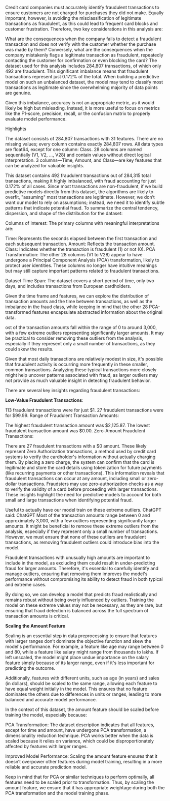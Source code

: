 Credit card companies must accurately identify fraudulent transactions to ensure customers are not charged for purchases they did not make. Equally important, however, is avoiding the misclassification of legitimate transactions as fraudulent, as this could lead to frequent card blocks and customer frustration. Therefore, two key considerations in this analysis are:

What are the consequences when the company fails to detect a fraudulent transaction and does not verify with the customer whether the purchase was made by them?
Conversely, what are the consequences when the company mistakenly flags a legitimate transaction as fraudulent, repeatedly contacting the customer for confirmation or even blocking the card?
The dataset used for this analysis includes 284,807 transactions, of which only 492 are fraudulent. This significant imbalance means that fraudulent transactions represent just 0.172% of the total. When building a predictive model on such an unbalanced dataset, the model may tend to classify most transactions as legitimate since the overwhelming majority of data points are genuine.

Given this imbalance, accuracy is not an appropriate metric, as it would likely be high but misleading. Instead, it is more useful to focus on metrics like the F1-score, precision, recall, or the confusion matrix to properly evaluate model performance.

Highlights

The dataset consists of 284,807 transactions with 31 features.
There are no missing values; every column contains exactly 284,807 rows.
All data types are float64, except for one column: Class.
28 columns are named sequentially (V1, V2, ..., V28) and contain values without direct logical interpretation.
3 columns—Time, Amount, and Class—are key features that can be analyzed for valuable insights.

This dataset contains 492 fraudulent transactions out of 284,315 total transactions, making it highly imbalanced, with fraud accounting for just 0.172% of all cases. Since most transactions are non-fraudulent, if we build predictive models directly from this dataset, the algorithms are likely to overfit, "assuming" most transactions are legitimate. However, we don’t want our model to rely on assumptions; instead, we need it to identify subtle patterns that indicate potential fraud.
To summarize the central tendency, dispersion, and shape of the distribution for the dataset:

Columns of Interest: The primary columns with meaningful interpretations are:

Time: Represents the seconds elapsed between the first transaction and each subsequent transaction.
Amount: Reflects the transaction amount.
Class: Indicates whether the transaction is fraudulent (1) or not (0).
PCA Transformation: The other 28 columns (V1 to V28) appear to have undergone a Principal Component Analysis (PCA) transformation, likely to protect user identities. These columns no longer have intuitive meanings but may still capture important patterns related to fraudulent transactions.

Dataset Time Span: The dataset covers a short period of time, only two days, and includes transactions from European cardholders.

Given the time frame and features, we can explore the distribution of transaction amounts and the time between transactions, as well as the imbalance in the fraud class, while keeping in mind that the other 28 PCA-transformed features encapsulate abstracted information about the original data.

ost of the transaction amounts fall within the range of 0 to around 3,000, with a few extreme outliers representing significantly larger amounts. It may be practical to consider removing these outliers from the analysis, especially if they represent only a small number of transactions, as they could skew the results.

Given that most daily transactions are relatively modest in size, it's possible that fraudulent activity is occurring more frequently in these smaller, common transactions. Analyzing these typical transactions more closely might help uncover patterns associated with fraud, as larger outliers may not provide as much valuable insight in detecting fraudulent behavior.

There are several key insights regarding fraudulent transactions:

**Low-Value Fraudulent Transactions**:

113 fraudulent transactions were for just $1.
27 fraudulent transactions were for $99.99.
Range of Fraudulent Transaction Amounts:

The highest fraudulent transaction amount was $2,125.87.
The lowest fraudulent transaction amount was $0.00.
Zero-Amount Fraudulent Transactions:

There are 27 fraudulent transactions with a $0 amount. These likely represent Zero Authorization transactions, a method used by credit card systems to verify the cardholder's information without actually charging them. By placing a zero charge, the system can confirm that the card is legitimate and store the card details using tokenization for future payments (like recurring payments or other transactions).
This information reveals that fraudulent transactions can occur at any amount, including small or zero-dollar transactions. Fraudsters may use zero-authorization checks as a way to verify the validity of a card before proceeding with larger transactions. These insights highlight the need for predictive models to account for both small and large transactions when identifying potential fraud.

Useful to actually have our model train on these extreme outliers.
ChatGPT said:
ChatGPT
Most of the transaction amounts range between 0 and approximately 3,000, with a few outliers representing significantly larger amounts. It might be beneficial to remove these extreme outliers from the analysis, especially if they represent only a small number of transactions. However, we must ensure that none of these outliers are fraudulent transactions, as removing fraudulent outliers could introduce bias into the model.

Fraudulent transactions with unusually high amounts are important to include in the model, as excluding them could result in under-predicting fraud for larger amounts. Therefore, it's essential to carefully identify and manage outliers, ensuring that removing them improves the model's performance without compromising its ability to detect fraud in both typical and extreme cases.

By doing so, we can develop a model that predicts fraud realistically and remains robust without being overly influenced by outliers. Training the model on these extreme values may not be necessary, as they are rare, but ensuring that fraud detection is balanced across the full spectrum of transaction amounts is critical.


**Scaling the Amount Feature**

Scaling is an essential step in data preprocessing to ensure that features with larger ranges don’t dominate the objective function and skew the model's performance. For example, a feature like age may range between 0 and 80, while a feature like salary might range from thousands to lakhs. If left unscaled, the model might place undue importance on the salary feature simply because of its larger range, even if it's less important for predicting the outcome.

Additionally, features with different units, such as age (in years) and sales (in dollars), should be scaled to the same range, allowing each feature to have equal weight initially in the model. This ensures that no feature dominates the others due to differences in units or ranges, leading to more balanced and accurate model performance.

In the context of this dataset, the amount feature should be scaled before training the model, especially because:

PCA Transformation: The dataset description indicates that all features, except for time and amount, have undergone PCA transformation, a dimensionality reduction technique. PCA works better when the data is scaled because it relies on variance, which could be disproportionately affected by features with larger ranges.

Improved Model Performance: Scaling the amount feature ensures that it doesn’t overpower other features during model training, resulting in a more reliable and accurate prediction model.

Keep in mind that for PCA or similar techniques to perform optimally, all features need to be scaled prior to transformation. Thus, by scaling the amount feature, we ensure that it has appropriate weightage during both the PCA transformation and the model training phase.




